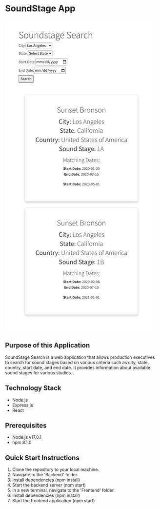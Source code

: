 # SoundStage App

![UI](misc/soundstage.png "Soundstage UI")

## Purpose of this Application
SoundStage Search is a web application that allows production executives to search for sound stages based on various criteria such as city, state, country, start date, and end date. It provides information about available sound stages for various studios.

## Technology Stack
- Node.js
- Express.js
- React

## Prerequisites
- Node.js v17.0.1
- npm 8.1.0

## Quick Start Instructions
1. Clone the repository to your local machine.
2. Navigate to the 'Backend' folder.
3. Install dependencies (npm install)
4. Start the backend server (npm start)
5. In a new terminal, navigate to the 'Frontend' folder.
6. Install dependencies (npm install)
7. Start the frontend application (npm start)
